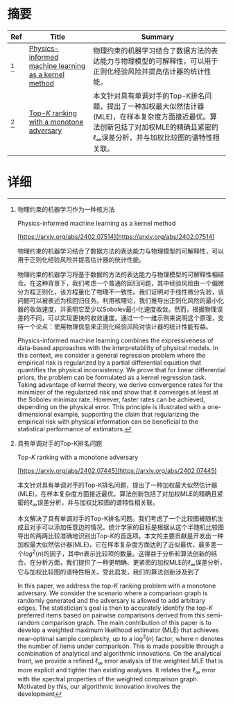 # 摘要

| Ref | Title | Summary |
| --- | --- | --- |
| [^1] | [Physics-informed machine learning as a kernel method](https://arxiv.org/abs/2402.07514) | 物理约束的机器学习结合了数据方法的表达能力与物理模型的可解释性，可以用于正则化经验风险并提高估计器的统计性能。 |
| [^2] | [Top-$K$ ranking with a monotone adversary](https://arxiv.org/abs/2402.07445) | 本文针对具有单调对手的Top-K排名问题，提出了一种加权最大似然估计器(MLE)，在样本复杂度方面接近最优。算法创新包括了对加权MLE的精确且紧密的$\ell_\infty$误差分析，并与加权比较图的谱特性相关联。 |

# 详细

[^1]: 物理约束的机器学习作为一种核方法

    Physics-informed machine learning as a kernel method

    [https://arxiv.org/abs/2402.07514](https://arxiv.org/abs/2402.07514)

    物理约束的机器学习结合了数据方法的表达能力与物理模型的可解释性，可以用于正则化经验风险并提高估计器的统计性能。

    

    物理约束的机器学习将基于数据的方法的表达能力与物理模型的可解释性相结合。在这种背景下，我们考虑一个普通的回归问题，其中经验风险由一个偏微分方程正则化，该方程量化了物理不一致性。我们证明对于线性微分先验，该问题可以被表述为核回归任务。利用核理论，我们推导出正则化风险的最小化器的收敛速度，并表明它至少以Sobolev最小化速度收敛。然而，根据物理误差的不同，可以实现更快的收敛速度。通过一个一维示例来说明这个原理，支持一个论点：使用物理信息来正则化经验风险对估计器的统计性能有益。

    Physics-informed machine learning combines the expressiveness of data-based approaches with the interpretability of physical models. In this context, we consider a general regression problem where the empirical risk is regularized by a partial differential equation that quantifies the physical inconsistency. We prove that for linear differential priors, the problem can be formulated as a kernel regression task. Taking advantage of kernel theory, we derive convergence rates for the minimizer of the regularized risk and show that it converges at least at the Sobolev minimax rate. However, faster rates can be achieved, depending on the physical error. This principle is illustrated with a one-dimensional example, supporting the claim that regularizing the empirical risk with physical information can be beneficial to the statistical performance of estimators.
    
[^2]: 具有单调对手的Top-K排名问题

    Top-$K$ ranking with a monotone adversary

    [https://arxiv.org/abs/2402.07445](https://arxiv.org/abs/2402.07445)

    本文针对具有单调对手的Top-K排名问题，提出了一种加权最大似然估计器(MLE)，在样本复杂度方面接近最优。算法创新包括了对加权MLE的精确且紧密的$\ell_\infty$误差分析，并与加权比较图的谱特性相关联。

    

    本文解决了具有单调对手的Top-K排名问题。我们考虑了一个比较图被随机生成且对手可以添加任意边的情况。统计学家的目标是根据从这个半随机比较图导出的两两比较准确地识别出Top-K的首选项。本文的主要贡献是开发出一种加权最大似然估计器(MLE)，它在样本复杂度方面达到了近似最优，最多差一个$log^2(n)$的因子，其中n表示比较项的数量。这得益于分析和算法创新的结合。在分析方面，我们提供了一种更明确、更紧密的加权MLE的$\ell_\infty$误差分析，它与加权比较图的谱特性相关。受此启发，我们的算法创新涉及到了

    In this paper, we address the top-$K$ ranking problem with a monotone adversary. We consider the scenario where a comparison graph is randomly generated and the adversary is allowed to add arbitrary edges. The statistician's goal is then to accurately identify the top-$K$ preferred items based on pairwise comparisons derived from this semi-random comparison graph. The main contribution of this paper is to develop a weighted maximum likelihood estimator (MLE) that achieves near-optimal sample complexity, up to a $\log^2(n)$ factor, where n denotes the number of items under comparison. This is made possible through a combination of analytical and algorithmic innovations. On the analytical front, we provide a refined $\ell_\infty$ error analysis of the weighted MLE that is more explicit and tighter than existing analyses. It relates the $\ell_\infty$ error with the spectral properties of the weighted comparison graph. Motivated by this, our algorithmic innovation involves the development 
    

